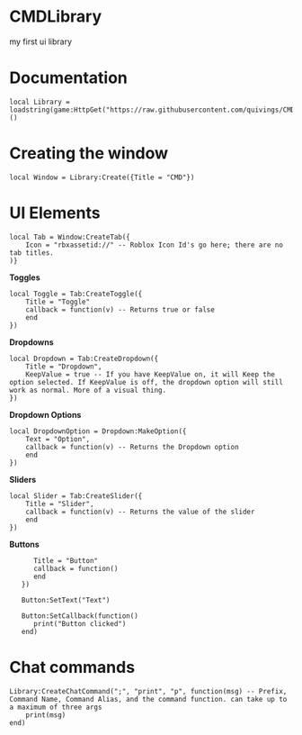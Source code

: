 # CMDLibrary
my first ui library 

# Documentation

```
local Library = loadstring(game:HttpGet("https://raw.githubusercontent.com/quivings/CMDLibrary/main/src"))()
```

# Creating the window
```
local Window = Library:Create({Title = "CMD"})
```

# UI Elements

```
local Tab = Window:CreateTab({
    Icon = "rbxassetid://" -- Roblox Icon Id's go here; there are no tab titles.
)}
```

**Toggles**
```
local Toggle = Tab:CreateToggle({
    Title = "Toggle"
    callback = function(v) -- Returns true or false
    end
})
```

**Dropdowns**
```
local Dropdown = Tab:CreateDropdown({
    Title = "Dropdown",
    KeepValue = true -- If you have KeepValue on, it will Keep the option selected. If KeepValue is off, the dropdown option will still work as normal. More of a visual thing.
})
```

**Dropdown Options**
```
local DropdownOption = Dropdown:MakeOption({
    Text = "Option",
    callback = function(v) -- Returns the Dropdown option
    end
})
```
**Sliders**
```
local Slider = Tab:CreateSlider({
    Title = "Slider",
    callback = function(v) -- Returns the value of the slider
    end
})
```

**Buttons**
```local Button = Tab:CreateButton({
      Title = "Button"
      callback = function()
      end
   })

   Button:SetText("Text")
   
   Button:SetCallback(function()
      print("Button clicked")
   end)
```

# Chat commands

```
Library:CreateChatCommand(";", "print", "p", function(msg) -- Prefix, Command Name, Command Alias, and the command function. can take up to a maximum of three args
    print(msg)
end)
```
